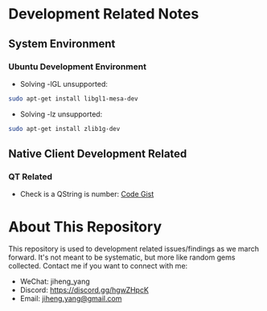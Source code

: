 # Development Related Notes

## System Environment 

### Ubuntu Development Environment

* Solving -lGL unsupported:  
```bash
sudo apt-get install libgl1-mesa-dev
```
* Solving -lz unsupported: 
```bash
sudo apt-get install zlib1g-dev
```

## Native Client Development Related

### QT Related

* Check is a QString is number: <a href="https://gist.github.com/yangjiheng/d3313b7caa62b21ff4c04eb82264fcea">Code Gist</a>

# About This Repository

This repository is used to development related issues/findings as we march forward. It's not meant to be systematic, but more like random gems collected. Contact me if you want to connect with me:

* WeChat: jiheng_yang
* Discord: https://discord.gg/hgwZHpcK
* Email: jiheng.yang@gmail.com

